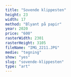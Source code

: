 ```yaml
---
title: "Sovende klippesten"
height: 23
width: 17
method: "Blyant på papir"
year: 2020
price: "600"
rasterWidth: 2301
rasterHeight: 3105
fileName: "IMG_2211.JPG"
medie: "tegning"
show: "yes"
slug: "sovende-klippesten"
type: "art"
---
```

